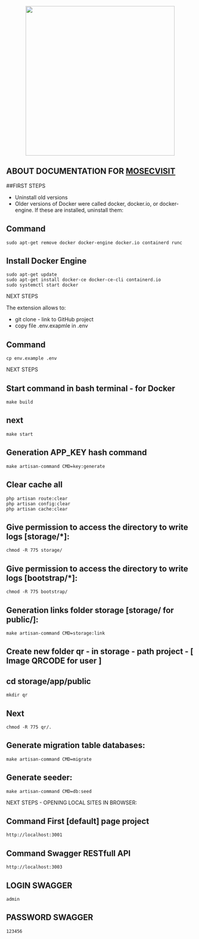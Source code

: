 <p align="center"><a href="https://laravel.com" target="_blank"><img src="https://raw.githubusercontent.com/laravel/art/master/logo-lockup/5%20SVG/2%20CMYK/1%20Full%20Color/laravel-logolockup-cmyk-red.svg" width="400"></a></p>

## ABOUT DOCUMENTATION FOR [MOSECVISIT]()

##FIRST STEPS
  * Uninstall old versions
  * Older versions of Docker were called docker, docker.io, or docker-engine. If these are installed, uninstall them:

## Command
    sudo apt-get remove docker docker-engine docker.io containerd runc

## Install Docker Engine
    sudo apt-get update
    sudo apt-get install docker-ce docker-ce-cli containerd.io
    sudo systemctl start docker

NEXT STEPS

The extension allows to:
  * git clone - link to GitHub project
  * copy file .env.exapmle in .env

## Command
    cp env.example .env

NEXT STEPS

## Start command in bash terminal - for Docker
    make build

## next
    make start

## Generation APP_KEY hash command
    make artisan-command CMD=key:generate

## Clear cache all
    php artisan route:clear
    php artisan config:clear
    php artisan cache:clear

## Give permission to access the directory to write logs [storage/*]:
    chmod -R 775 storage/

## Give permission to access the directory to write logs [bootstrap/*]:
    chmod -R 775 bootstrap/

## Generation links folder storage [storage/ for public/]:
    make artisan-command CMD=storage:link

## Create new folder qr - in storage - path project - [ Image QRCODE for user ]
## cd storage/app/public
    mkdir qr

## Next 
    chmod -R 775 qr/.

## Generate migration table databases:
    make artisan-command CMD=migrate

## Generate seeder:
    make artisan-command CMD=db:seed


NEXT STEPS - OPENING LOCAL SITES IN BROWSER:

## Command First [default] page project
    http://localhost:3001

## Command Swagger RESTfull API
    http://localhost:3003

## LOGIN SWAGGER
    admin 
## PASSWORD SWAGGER
    123456
    
